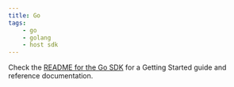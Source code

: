 ```yaml
---
title: Go
tags:
    - go
    - golang
    - host sdk
---
```


Check the [README for the Go SDK](https://github.com/extism/go-sdk#readme) for a Getting Started guide and reference documentation.
